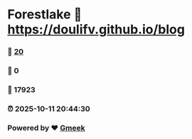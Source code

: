# Forestlake :link: https://doulifv.github.io/blog 
### :page_facing_up: [20](https://doulifv.github.io/blog/tag.html) 
### :speech_balloon: 0 
### :hibiscus: 17923 
### :alarm_clock: 2025-10-11 20:44:30 
### Powered by :heart: [Gmeek](https://github.com/Meekdai/Gmeek)
